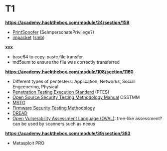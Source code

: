 # T1

**https://academy.hackthebox.com/module/24/section/159**

* [PrintSpoofer](https://github.com/itm4n/PrintSpoofer) (SeImpersonatePrivilege?)
* [impacket](https://github.com/fortra/impacket) ([smb](https://github.com/fortra/impacket/blob/master/examples/smbserver.py))

**xxx**

* base64 to copy-paste file transfer
* md5sum to ensure the file was correctly transferred

**https://academy.hackthebox.com/module/108/section/1160**

* Different types of pentesters: Application, Networks, Social Engeenering, Physical
* [Penetration Testing Execution Standard](http://www.pentest-standard.org/index.php/Main_Page) (PTES)
* [Open Source Security Testing Methodology Manual](https://www.isecom.org/OSSTMM.3.pdf) OSSTMM
* [MSTG](https://owasp.org/www-project-mobile-security-testing-guide/)
* [Firmware Security Testing Methodology](https://github.com/scriptingxss/owasp-fstm)
* [DREAD](https://en.wikipedia.org/wiki/DREAD_(risk_assessment_model))
* [Open Vulnerability Assessment Language (OVAL)](https://oval.mitre.org/): tree-like assessment? can be used by scanners such as nexus

**https://academy.hackthebox.com/module/39/section/383**

* Metasploit PRO